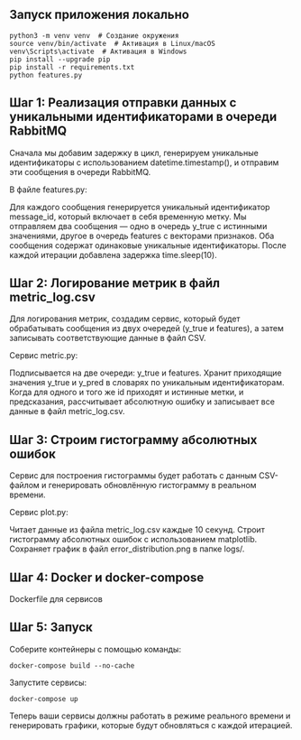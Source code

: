 ## Запуск приложения локально

    python3 -m venv venv  # Создание окружения
    source venv/bin/activate  # Активация в Linux/macOS
    venv\Scripts\activate  # Активация в Windows
    pip install --upgrade pip
    pip install -r requirements.txt
    python features.py

## Шаг 1: Реализация отправки данных с уникальными идентификаторами в очереди RabbitMQ

Сначала мы добавим задержку в цикл, генерируем уникальные идентификаторы с использованием datetime.timestamp(), и отправим эти сообщения в очереди RabbitMQ.

В файле features.py:

Для каждого сообщения генерируется уникальный идентификатор message_id, который включает в себя временную метку.
Мы отправляем два сообщения — одно в очередь y_true с истинными значениями, другое в очередь features с векторами признаков. Оба сообщения содержат одинаковые уникальные идентификаторы.
После каждой итерации добавлена задержка time.sleep(10).


## Шаг 2: Логирование метрик в файл metric_log.csv

Для логирования метрик, создадим сервис, который будет обрабатывать сообщения из двух очередей (y_true и features), а затем записывать соответствующие данные в файл CSV.


Cервис metric.py:

Подписывается на две очереди: y_true и features.
Хранит приходящие значения y_true и y_pred в словарях по уникальным идентификаторам.
Когда для одного и того же id приходят и истинные метки, и предсказания, рассчитывает абсолютную ошибку и записывает все данные в файл metric_log.csv.

## Шаг 3: Строим гистограмму абсолютных ошибок

Сервис для построения гистограммы будет работать с данным CSV-файлом и генерировать обновлённую гистограмму в реальном времени.

Cервис plot.py:

Читает данные из файла metric_log.csv каждые 10 секунд.
Строит гистограмму абсолютных ошибок с использованием matplotlib.
Сохраняет график в файл error_distribution.png в папке logs/.

## Шаг 4: Docker и docker-compose
Dockerfile для сервисов

## Шаг 5: Запуск
Соберите контейнеры с помощью команды:

    docker-compose build --no-cache

Запустите сервисы:

    docker-compose up

Теперь ваши сервисы должны работать в режиме реального времени и генерировать графики, которые будут обновляться с каждой итерацией.

